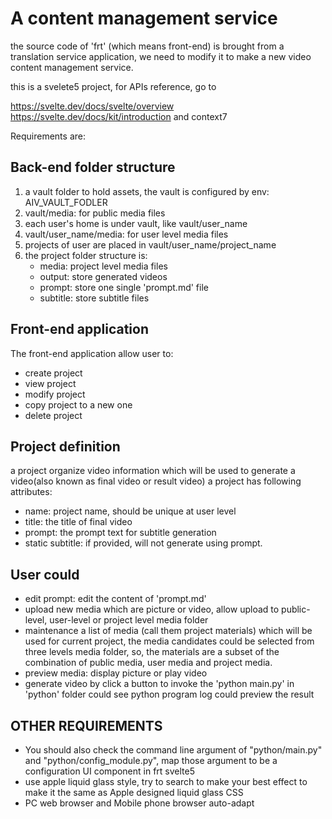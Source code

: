 # A content management service

the source code of 'frt' (which means front-end) is brought from a translation
service application, we need to modify it to make a new video content management
service.

this is a svelete5 project, for APIs reference, go to

<https://svelte.dev/docs/svelte/overview>
<https://svelte.dev/docs/kit/introduction> and context7

Requirements are:

## Back-end folder structure

1. a vault folder to hold assets, the vault is configured by env:
   AIV_VAULT_FODLER
2. vault/media: for public media files
3. each user's home is under vault, like vault/user_name
4. vault/user_name/media: for user level media files
5. projects of user are placed in vault/user_name/project_name
6. the project folder structure is:
   - media: project level media files
   - output: store generated videos
   - prompt: store one single 'prompt.md' file
   - subtitle: store subtitle files

## Front-end application

The front-end application allow user to:

- create project
- view project
- modify project
- copy project to a new one
- delete project

## Project definition

a project organize video information which will be used to generate a video(also
known as final video or result video) a project has following attributes:

- name: project name, should be unique at user level
- title: the title of final video
- prompt: the prompt text for subtitle generation
- static subtitle: if provided, will not generate using prompt.

## User could

- edit prompt: edit the content of 'prompt.md'
- upload new media which are picture or video, allow upload to public-level,
  user-level or project level media folder
- maintenance a list of media (call them project materials) which will be used
  for current project, the media candidates could be selected from three levels
  media folder, so, the materials are a subset of the combination of public
  media, user media and project media.
- preview media: display picture or play video
- generate video by click a button to invoke the 'python main.py' in 'python'
  folder could see python program log could preview the result

## OTHER REQUIREMENTS

- You should also check the command line argument of "python/main.py" and
  "python/config_module.py", map those argument to be a configuration UI
  component in frt svelte5
- use apple liquid glass style, try to search to make your best effect to make
  it the same as Apple designed liquid glass CSS
- PC web browser and Mobile phone browser auto-adapt
